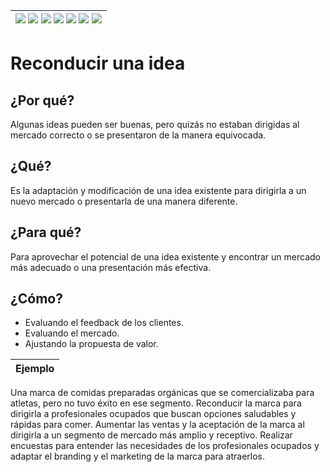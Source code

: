 <div align=right>

|[![](https://img.shields.io/badge/-Inicio-FFF?style=flat&logo=Emlakjet&logoColor=black)](/README.md) [![](https://img.shields.io/badge/-Introducción-FFF?style=flat)](/documentos/intro.md) [![](https://img.shields.io/badge/-Panorámica-FFF?style=flat)](/documentos/panorámica.md) [![](https://img.shields.io/badge/-Prompts-FFF?style=flat)](/documentos/prompts/README.md) [![](https://img.shields.io/badge/-Ingeniería_de_prompts-FFF?style=flat)](/documentos/ingenieriaDePrompts/README.md) [![](https://img.shields.io/badge/-Patrones-FFF?style=flat)](/documentos/ingenieriaDePrompts/patrones/README.md) [![](https://img.shields.io/badge/-casos_de_uso-FFF?style=flat)](/documentos/casosDeUso/README.md)|
|-|

</div>

# Reconducir una idea

## ¿Por qué?

Algunas ideas pueden ser buenas, pero quizás no estaban dirigidas al mercado correcto o se presentaron de la manera equivocada.

## ¿Qué?

Es la adaptación y modificación de una idea existente para dirigirla a un nuevo mercado o presentarla de una manera diferente.

## ¿Para qué?

Para aprovechar el potencial de una idea existente y encontrar un mercado más adecuado o una presentación más efectiva.

## ¿Cómo?

- Evaluando el feedback de los clientes.
- Evaluando el mercado.
- Ajustando la propuesta de valor.

|Ejemplo|
|-|
Una marca de comidas preparadas orgánicas que se comercializaba para atletas, pero no tuvo éxito en ese segmento.
Reconducir la marca para dirigirla a profesionales ocupados que buscan opciones saludables y rápidas para comer.
Aumentar las ventas y la aceptación de la marca al dirigirla a un segmento de mercado más amplio y receptivo.
Realizar encuestas para entender las necesidades de los profesionales ocupados y adaptar el branding y el marketing de la marca para atraerlos.
